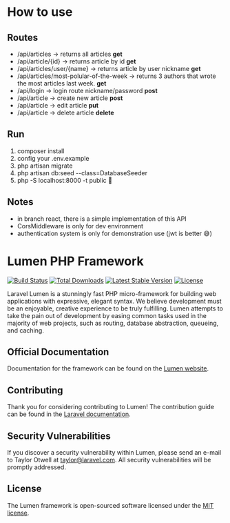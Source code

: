 # How to use

## Routes

- /api/articles -> returns all articles **get** 
- /api/article/{id} -> returns article by id **get** 
- /api/articles/user/{name} -> returns article by user nickname **get** 
- /api/articles/most-polular-of-the-week -> returns 3 authors that wrote the most articles last week. **get** 
- /api/login -> login route nickname/password **post** 
- /api/article -> create new article **post** 
- /api/article -> edit article **put**
- /api/article -> delete article **delete**

## Run

 1. composer install
 3. config your .env.example
 4. php artisan migrate
 5. php artisan db:seed --class=DatabaseSeeder
 6. php -S localhost:8000 -t public 
 🥳
 
## Notes
- in branch react, there is a simple implementation of this API
- CorsMiddleware is only for dev environment
- authentication system is only for demonstration use (jwt is better 😅)

# Lumen PHP Framework

[![Build Status](https://travis-ci.org/laravel/lumen-framework.svg)](https://travis-ci.org/laravel/lumen-framework)
[![Total Downloads](https://poser.pugx.org/laravel/lumen-framework/d/total.svg)](https://packagist.org/packages/laravel/lumen-framework)
[![Latest Stable Version](https://poser.pugx.org/laravel/lumen-framework/v/stable.svg)](https://packagist.org/packages/laravel/lumen-framework)
[![License](https://poser.pugx.org/laravel/lumen-framework/license.svg)](https://packagist.org/packages/laravel/lumen-framework)

Laravel Lumen is a stunningly fast PHP micro-framework for building web applications with expressive, elegant syntax. We believe development must be an enjoyable, creative experience to be truly fulfilling. Lumen attempts to take the pain out of development by easing common tasks used in the majority of web projects, such as routing, database abstraction, queueing, and caching.

## Official Documentation

Documentation for the framework can be found on the [Lumen website](https://lumen.laravel.com/docs).

## Contributing

Thank you for considering contributing to Lumen! The contribution guide can be found in the [Laravel documentation](https://laravel.com/docs/contributions).

## Security Vulnerabilities

If you discover a security vulnerability within Lumen, please send an e-mail to Taylor Otwell at taylor@laravel.com. All security vulnerabilities will be promptly addressed.

## License

The Lumen framework is open-sourced software licensed under the [MIT license](https://opensource.org/licenses/MIT).
